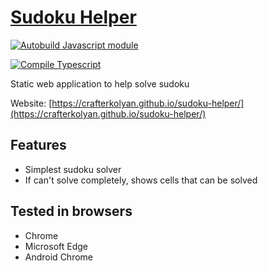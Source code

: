 # [Sudoku Helper](https://crafterkolyan.github.io/sudoku-helper/)

<a href="https://github.com/CrafterKolyan/sudoku-helper/actions/workflows/build-js.yml">![Autobuild Javascript module](https://github.com/CrafterKolyan/sudoku-helper/actions/workflows/build-js.yml/badge.svg?branch=main)</a>

<a href="https://github.com/CrafterKolyan/sudoku-helper/actions/workflows/compile-typescript.yml">![Compile Typescript](https://github.com/CrafterKolyan/sudoku-helper/actions/workflows/compile-typescript.yml/badge.svg?branch=main)</a>

Static web application to help solve sudoku

Website: [https://crafterkolyan.github.io/sudoku-helper/](https://crafterkolyan.github.io/sudoku-helper/)

## Features
- Simplest sudoku solver
- If can't solve completely, shows cells that can be solved

## Tested in browsers
- Chrome
- Microsoft Edge
- Android Chrome
